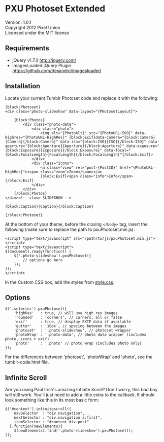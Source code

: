# PXU Photoset Extended

Version. 1.0.1  
Copyright 2012 Pixel Union  
Licensed under the MIT license  

## Requirements

* jQuery v1.7.0 http://jquery.com/
* imagesLoaded jQuery Plugin https://github.com/desandro/imagesloaded

## Installation

Locate your current Tumblr Photoset code and replace it with the following:

	{block:Photoset}
	<div class="photo-slideshow" data-layout="{PhotosetLayout}">
		
		{block:Photos}
			<div class="photo-data">
				<div class="photo">
					<img alt="{PhotoAlt}" src="{PhotoURL-500}" data-highres="{PhotoURL-HighRes}" {block:Exif}data-camera="{block:Camera}{Camera}{/block:Camera}" data-iso="{block:ISO}{ISO}{/block:ISO}" data-aperture="{block:Aperture}{Aperture}{/block:Aperture}" data-exposure="{block:Exposure}{Exposure}{/block:Exposure}" data-focal="{block:FocalLength}{FocalLength}{/block:FocalLength}"{/block:Exif}>
				</div>
				<div class="icons">
					<a class="view" rel="post-{PostID}" href="{PhotoURL-HighRes}"><span class="zoom">Zoom</span></a>
					{block:Exif}<span class="info">Info</span>{/block:Exif}
				</div>
			</div>
		{/block:Photos}
	</div><!-- close SLIDESHOW -->

	{block:Caption}{Caption}{/block:Caption}

	{/block:Photoset}

At the bottom of your theme, before the closing `</body>` tag, insert the following (make sure to replace the path to pxuPhotoset.min.js):

	<script type="text/javascript" src="/path/to/js/pxuPhotoset.min.js"></script>
	<script type="text/javascript">
	$(document).ready(function() {
		$('.photo-slideshow').pxuPhotoset({
			// options go here
		});
	});
	</script>

In the Custom CSS box, add the styles from <a href="https://github.com/PixelUnion/Extended-Tumblr-Photoset/blob/master/css/style.css">style.css</a>.

## Options

	$('.selector').pxuPhotoset({
		'highRes'   : true, // will use high res images
		'rounded'   : 'corners', // corners, all or false
		'exif'      : true, // display EXIF data if available
		'gutter'    : '10px', // spacing between the images
		'photoset'  : '.photo-slideshow', // photoset wrapper
		'photoWrap' : '.photo-data', // photo data wrapper (includes photo, icons + exif)
		'photo'     : '.photo' // photo wrap (includes photo only)
	});

For the differences between 'photoset', 'photoWrap' and 'photo', see the tumblr-code.html file.

## Infinite Scroll

Are you using Paul Irish's amazing Infinite Scroll? Don't worry, this bad boy will still work. You'll just need to add a little extra to the callback. It should look something like this in its most basic form:

	$('#content').infinitescroll({
	    navSelector  : "div.navigation",            
	    nextSelector : "div.navigation a:first",    
	    itemSelector : "#content div.post"          
	  },function(newElements){
	  	$(newElements).find('.photo-slideshow').pxuPhotoset();
	});
